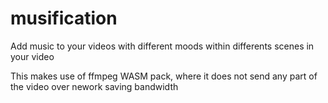# musification
Add music to your videos with different moods within differents scenes in your video

This makes use of ffmpeg WASM pack, where it does not send any part of the video over nework saving bandwidth
